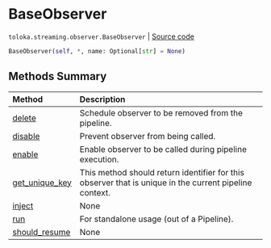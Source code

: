 # BaseObserver
`toloka.streaming.observer.BaseObserver` | [Source code](https://github.com/Toloka/toloka-kit/blob/v1.2.0/src/streaming/observer.py#L25)

```python
BaseObserver(self, *, name: Optional[str] = None)
```

## Methods Summary

| Method | Description |
| :------| :-----------|
[delete](toloka.streaming.observer.BaseObserver.delete.md)| Schedule observer to be removed from the pipeline.
[disable](toloka.streaming.observer.BaseObserver.disable.md)| Prevent observer from being called.
[enable](toloka.streaming.observer.BaseObserver.enable.md)| Enable observer to be called during pipeline execution.
[get_unique_key](toloka.streaming.observer.BaseObserver.get_unique_key.md)| This method should return identifier for this observer that is unique in the current pipeline context.
[inject](toloka.streaming.observer.BaseObserver.inject.md)| None
[run](toloka.streaming.observer.BaseObserver.run.md)| For standalone usage (out of a Pipeline).
[should_resume](toloka.streaming.observer.BaseObserver.should_resume.md)| None
